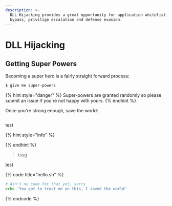 ```yaml
---
description: >-
  DLL Hijacking provides a great opportunity for application whitelisting
  bypass, privilige escalation and defense evasion.
---
```


# DLL Hijacking

## Getting Super Powers

Becoming a super hero is a fairly straight forward process:

```bash
$ give me super-powers
```

{% hint style="danger" %}
 Super-powers are granted randomly so please submit an issue if you're not happy with yours.
{% endhint %}

Once you're strong enough, save the world:

```bash

```

test

{% hint style="info" %}

{% endhint %}

> tssg

test



{% code title="hello.sh" %}
```bash
# Ain't no code for that yet, sorry
echo 'You got to trust me on this, I saved the world'
```
{% endcode %}




